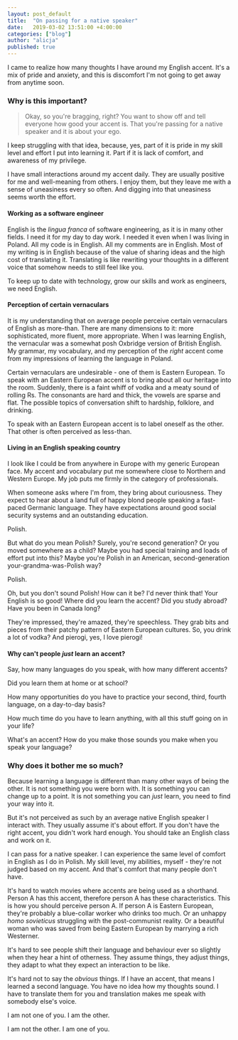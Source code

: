 ```yaml
---
layout: post_default
title:  "On passing for a native speaker"
date:   2019-03-02 13:51:00 +4:00:00
categories: ["blog"]
author: "alicja"
published: true
---
```


I came to realize how many thoughts I have around my English accent. It's a mix of pride and anxiety, and this is discomfort I'm not going to get away from anytime soon.

### Why is this important?

> Okay, so you're bragging, right? You want to show off and tell everyone how good your accent is. That you're passing for a native speaker and it is about your ego.

I keep struggling with that idea, because, yes, part of it is pride in my skill level and effort I put into learning it. Part if it is lack of comfort, and awareness of my privilege.

I have small interactions around my accent daily. They are usually positive for me and well-meaning from others. I enjoy them, but they leave me with a sense of uneasiness every so often. And digging into that uneasiness seems worth the effort.

#### Working as a software engineer

English is the _lingua franca_ of software engineering, as it is in many other fields. I need it for my day to day work. I needed it even when I was living in Poland. All my code is in English. All my comments are in English. Most of my writing is in English because of the value of sharing ideas and the high cost of translating it. Translating is like rewriting your thoughts in a different voice that somehow needs to still feel like you.

To keep up to date with technology, grow our skills and work as engineers, we need English.

#### Perception of certain vernaculars

It is my understanding that on average people perceive certain vernaculars of English as more-than. There are many dimensions to it: more sophisticated, more fluent, more appropriate. When I was learning English, the vernacular was a somewhat posh Oxbridge version of British English. My grammar, my vocabulary, and my perception of the _right_ accent come from my impressions of learning the language in Poland.

Certain vernaculars are undesirable - one of them is Eastern European. To speak with an Eastern European accent is to bring about all our heritage into the room. Suddenly, there is a faint whiff of vodka and a meaty sound of rolling Rs. The consonants are hard and thick, the vowels are sparse and flat. The possible topics of conversation shift to hardship, folklore, and drinking.

To speak with an Eastern European accent is to label oneself as the other. That other is often perceived as less-than.

#### Living in an English speaking country

I look like I could be from anywhere in Europe with my generic European face. My accent and vocabulary put me somewhere close to Northern and Western Europe. My job puts me firmly in the category of professionals.

When someone asks where I'm from, they bring about curiousness. They expect to hear about a land full of happy blond people speaking a fast-paced Germanic language. They have expectations around good social security systems and an outstanding education.

Polish.

But what do you mean Polish? Surely, you're second generation? Or you moved somewhere as a child? Maybe you had special training and loads of effort put into this? Maybe you're Polish in an American, second-generation your-grandma-was-Polish way?

Polish.

Oh, but you don't sound Polish! How can it be? I'd never think that! Your English is so good! Where did you learn the accent? Did you study abroad? Have you been in Canada long?

They're impressed, they're amazed, they're speechless. They grab bits and pieces from their patchy pattern of Eastern European cultures. So, you drink a lot of vodka? And pierogi, yes, I love pierogi!

#### Why can't people _just_ learn an accent?

Say, how many languages do you speak, with how many different accents?

Did you learn them at home or at school?

How many opportunities do you have to practice your second, third, fourth language, on a day-to-day basis?

How much time do you have to learn anything, with all this stuff going on in your life?

What's an accent? How do you make those sounds you make when you speak your language?

### Why does it bother me so much?

Because learning a language is different than many other ways of being the other. It is not something you were born with. It is something you can change up to a point. It is not something you can _just_ learn, you need to find your way into it.

But it's not perceived as such by an average native English speaker I interact with. They usually assume it's about effort. If you don't have the right accent, you didn't work hard enough. You should take an English class and work on it.

I can pass for a native speaker. I can experience the same level of comfort in English as I do in Polish. My skill level, my abilities, myself - they're not judged based on my accent. And that's comfort that many people don't have.

It's hard to watch movies where accents are being used as a shorthand. Person A has this accent, therefore person A has these characteristics. This is how you should perceive person A. If person A is Eastern European, they're probably a blue-collar worker who drinks too much. Or an unhappy _homo sovieticus_ struggling with the post-communist reality. Or a beautiful woman who was saved from being Eastern European by marrying a rich Westerner.

It's hard to see people shift their language and behaviour ever so slightly when they hear a hint of otherness. They assume things, they adjust things, they adapt to what they expect an interaction to be like.

It's hard not to say the _obvious_ things. If I have an accent, that means I learned a second language. You have no idea how my thoughts sound. I have to translate them for you and translation makes me speak with somebody else's voice.

I am not one of you. I am the other.

I am not the other. I am one of you.